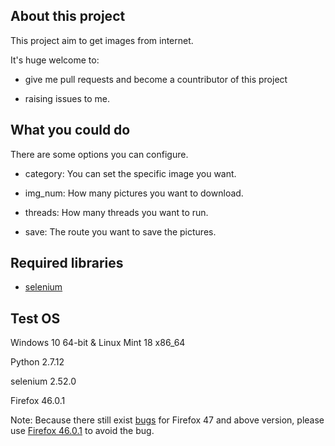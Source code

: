 ## About this project

This project aim to get images from internet.

It's huge welcome to:

- give me pull requests and become a countributor of this project

- raising issues to me.

## What you could do

There are some options you can configure.

- category: You can set the specific image you want.

- img_num: How many pictures you want to download.

- threads: How many threads you want to run.

- save: The route you want to save the pictures.

## Required libraries

- [selenium](https://github.com/SeleniumHQ/selenium)

## Test OS

Windows 10 64-bit & Linux Mint 18 x86_64

Python 2.7.12

selenium 2.52.0

Firefox 46.0.1

Note: Because there still exist [bugs](https://github.com/SeleniumHQ/selenium/issues/2645) for Firefox 47 and above version, please use [Firefox 46.0.1](https://ftp.mozilla.org/pub/firefox/releases/46.0.1/) to avoid the bug.
